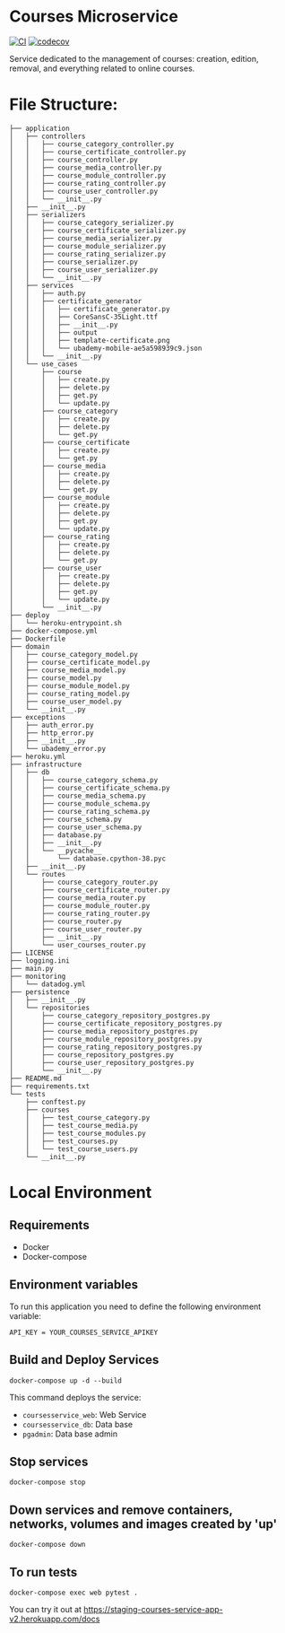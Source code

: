 # Courses Microservice

[![CI](https://github.com/Ubademy-G3/courses.service/actions/workflows/default.yml/badge.svg)](https://github.com/Ubademy-G3/courses.service/actions/workflows/default.yml)
[![codecov](https://codecov.io/gh/Ubademy-G3/courses.service/branch/main/graph/badge.svg?token=P5PT97QTE2)](https://codecov.io/gh/Ubademy-G3/courses.service)

Service dedicated to the management of courses: creation, edition, removal, and everything related to online courses.

# File Structure:
```tree
├── application
│   ├── controllers
│   │   ├── course_category_controller.py
│   │   ├── course_certificate_controller.py
│   │   ├── course_controller.py
│   │   ├── course_media_controller.py
│   │   ├── course_module_controller.py
│   │   ├── course_rating_controller.py
│   │   ├── course_user_controller.py
│   │   └── __init__.py
│   ├── __init__.py
│   ├── serializers
│   │   ├── course_category_serializer.py
│   │   ├── course_certificate_serializer.py
│   │   ├── course_media_serializer.py
│   │   ├── course_module_serializer.py
│   │   ├── course_rating_serializer.py
│   │   ├── course_serializer.py
│   │   ├── course_user_serializer.py
│   │   └── __init__.py
│   ├── services
│   │   ├── auth.py
│   │   ├── certificate_generator
│   │   │   ├── certificate_generator.py
│   │   │   ├── CoreSansC-35Light.ttf
│   │   │   ├── __init__.py
│   │   │   ├── output
│   │   │   ├── template-certificate.png
│   │   │   └── ubademy-mobile-ae5a598939c9.json
│   │   └── __init__.py
│   └── use_cases
│       ├── course
│       │   ├── create.py
│       │   ├── delete.py
│       │   ├── get.py
│       │   └── update.py
│       ├── course_category
│       │   ├── create.py
│       │   ├── delete.py
│       │   └── get.py
│       ├── course_certificate
│       │   ├── create.py
│       │   └── get.py
│       ├── course_media
│       │   ├── create.py
│       │   ├── delete.py
│       │   └── get.py
│       ├── course_module
│       │   ├── create.py
│       │   ├── delete.py
│       │   ├── get.py
│       │   └── update.py
│       ├── course_rating
│       │   ├── create.py
│       │   ├── delete.py
│       │   └── get.py
│       ├── course_user
│       │   ├── create.py
│       │   ├── delete.py
│       │   ├── get.py
│       │   └── update.py
│       └── __init__.py
├── deploy
│   └── heroku-entrypoint.sh
├── docker-compose.yml
├── Dockerfile
├── domain
│   ├── course_category_model.py
│   ├── course_certificate_model.py
│   ├── course_media_model.py
│   ├── course_model.py
│   ├── course_module_model.py
│   ├── course_rating_model.py
│   ├── course_user_model.py
│   └── __init__.py
├── exceptions
│   ├── auth_error.py
│   ├── http_error.py
│   ├── __init__.py
│   └── ubademy_error.py
├── heroku.yml
├── infrastructure
│   ├── db
│   │   ├── course_category_schema.py
│   │   ├── course_certificate_schema.py
│   │   ├── course_media_schema.py
│   │   ├── course_module_schema.py
│   │   ├── course_rating_schema.py
│   │   ├── course_schema.py
│   │   ├── course_user_schema.py
│   │   ├── database.py
│   │   ├── __init__.py
│   │   └── __pycache__
│   │       └── database.cpython-38.pyc
│   ├── __init__.py
│   └── routes
│       ├── course_category_router.py
│       ├── course_certificate_router.py
│       ├── course_media_router.py
│       ├── course_module_router.py
│       ├── course_rating_router.py
│       ├── course_router.py
│       ├── course_user_router.py
│       ├── __init__.py
│       └── user_courses_router.py
├── LICENSE
├── logging.ini
├── main.py
├── monitoring
│   └── datadog.yml
├── persistence
│   ├── __init__.py
│   └── repositories
│       ├── course_category_repository_postgres.py
│       ├── course_certificate_repository_postgres.py
│       ├── course_media_repository_postgres.py
│       ├── course_module_repository_postgres.py
│       ├── course_rating_repository_postgres.py
│       ├── course_repository_postgres.py
│       ├── course_user_repository_postgres.py
│       └── __init__.py
├── README.md
├── requirements.txt
└── tests
    ├── conftest.py
    ├── courses
    │   ├── test_course_category.py
    │   ├── test_course_media.py
    │   ├── test_course_modules.py
    │   ├── test_courses.py
    │   └── test_course_users.py
    └── __init__.py
```

# Local Environment 

## Requirements 

* Docker
* Docker-compose

## Environment variables

To run this application you need to define the following environment variable:

```
API_KEY = YOUR_COURSES_SERVICE_APIKEY
```

## Build and Deploy Services

```docker-compose up -d --build```

This command deploys the service:

* `coursesservice_web`: Web Service
* `coursesservice_db`: Data base
* `pgadmin`: Data base admin

## Stop services

```docker-compose stop```

## Down services and remove containers, networks, volumes and images created by 'up'

```docker-compose down```

## To run tests

```docker-compose exec web pytest .```


You can try it out at <https://staging-courses-service-app-v2.herokuapp.com/docs>
